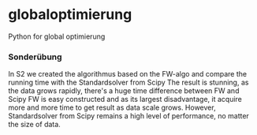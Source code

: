 # globaloptimierung
Python for global optimierung
### Sonderübung
In S2 we created the algorithmus based on the FW-algo and compare the running time with the Standardsolver from Scipy 
The result is stunning, as the data grows rapidly, there's a huge time difference between FW and Scipy
FW is easy constructed and as its largest disadvantage, it acquire more and more time to get result as data scale grows.
However, Standardsolver from Scipy remains a high level of performance, no matter the size of data.
